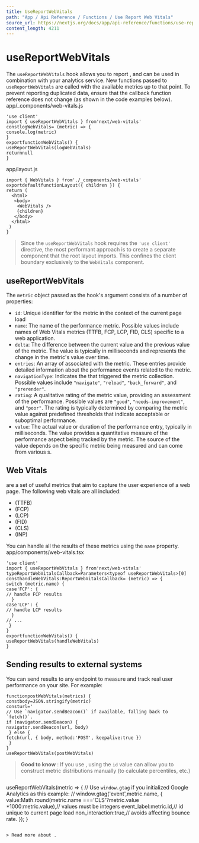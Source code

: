 ```yaml
---
title: UseReportWebVitals
path: "App / Api Reference / Functions / Use Report Web Vitals"
source_url: https://nextjs.org/docs/app/api-reference/functions/use-report-web-vitals
content_length: 4211
---
```


# useReportWebVitals
The `useReportWebVitals` hook allows you to report , and can be used in combination with your analytics service.
New functions passed to `useReportWebVitals` are called with the available metrics up to that point. To prevent reporting duplicated data, ensure that the callback function reference does not change (as shown in the code examples below).
app/_components/web-vitals.js
```
'use client'
import { useReportWebVitals } from'next/web-vitals'
constlogWebVitals= (metric) => {
console.log(metric)
}
exportfunctionWebVitals() {
useReportWebVitals(logWebVitals)
returnnull
}
```

app/layout.js
```
import { WebVitals } from'./_components/web-vitals'
exportdefaultfunctionLayout({ children }) {
return (
  <html>
   <body>
    <WebVitals />
    {children}
   </body>
  </html>
 )
}
```

> Since the `useReportWebVitals` hook requires the `'use client'` directive, the most performant approach is to create a separate component that the root layout imports. This confines the client boundary exclusively to the `WebVitals` component.
## useReportWebVitals
The `metric` object passed as the hook's argument consists of a number of properties:
  * `id`: Unique identifier for the metric in the context of the current page load
  * `name`: The name of the performance metric. Possible values include names of Web Vitals metrics (TTFB, FCP, LCP, FID, CLS) specific to a web application.
  * `delta`: The difference between the current value and the previous value of the metric. The value is typically in milliseconds and represents the change in the metric's value over time.
  * `entries`: An array of associated with the metric. These entries provide detailed information about the performance events related to the metric.
  * `navigationType`: Indicates the that triggered the metric collection. Possible values include `"navigate"`, `"reload"`, `"back_forward"`, and `"prerender"`.
  * `rating`: A qualitative rating of the metric value, providing an assessment of the performance. Possible values are `"good"`, `"needs-improvement"`, and `"poor"`. The rating is typically determined by comparing the metric value against predefined thresholds that indicate acceptable or suboptimal performance.
  * `value`: The actual value or duration of the performance entry, typically in milliseconds. The value provides a quantitative measure of the performance aspect being tracked by the metric. The source of the value depends on the specific metric being measured and can come from various s.


## Web Vitals
are a set of useful metrics that aim to capture the user experience of a web page. The following web vitals are all included:
  * (TTFB)
  * (FCP)
  * (LCP)
  * (FID)
  * (CLS)
  * (INP)


You can handle all the results of these metrics using the `name` property.
app/components/web-vitals.tsx
```
'use client'
import { useReportWebVitals } from'next/web-vitals'
typeReportWebVitalsCallback=Parameters<typeof useReportWebVitals>[0]
consthandleWebVitals:ReportWebVitalsCallback= (metric) => {
switch (metric.name) {
case'FCP': {
// handle FCP results
  }
case'LCP': {
// handle LCP results
  }
// ...
 }
}
exportfunctionWebVitals() {
useReportWebVitals(handleWebVitals)
}
```

## Sending results to external systems
You can send results to any endpoint to measure and track real user performance on your site. For example:
```
functionpostWebVitals(metrics) {
constbody=JSON.stringify(metric)
consturl='
// Use `navigator.sendBeacon()` if available, falling back to `fetch()`.
if (navigator.sendBeacon) {
navigator.sendBeacon(url, body)
 } else {
fetch(url, { body, method:'POST', keepalive:true })
 }
}
useReportWebVitals(postWebVitals)
```

> **Good to know** : If you use , using the `id` value can allow you to construct metric distributions manually (to calculate percentiles, etc.)
> ```
useReportWebVitals(metric => {
// Use `window.gtag` if you initialized Google Analytics as this example:
// 
window.gtag('event',metric.name, {
  value:Math.round(metric.name ==='CLS'?metric.value *1000:metric.value),// values must be integers
  event_label:metric.id,// id unique to current page load
  non_interaction:true,// avoids affecting bounce rate.
 });
}
```

> Read more about .
